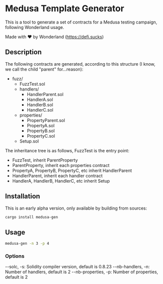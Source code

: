 # Medusa Template Generator

This is a tool to generate a set of contracts for a Medusa testing campaign, following Wonderland usage.

Made with ♥ by Wonderland (https://defi.sucks)

## Description 

The following contracts are generated, according to this structure (I know, we call the child "parent" for...reason):
- fuzz/
  - FuzzTest.sol
  - handlers/
    - HandlerParent.sol
    - HandlerA.sol
    - HandlerB.sol
    - HandlerC.sol
  - properties/
    - PropertyParent.sol
    - PropertyA.sol
    - PropertyB.sol
    - PropertyC.sol
  - Setup.sol

The inheritance tree is as follows, FuzzTest is the entry point:
- FuzzTest, inherit ParentProperty
- ParentProperty, inherit each properties contract
- PropertyA, PropertyB, PropertyC, etc inherit HandlerParent
- HandlerParent, inherit each handler contract
- HandlerA, HandlerB, HandlerC, etc inherit Setup

## Installation

This is an early alpha version, only available by building from sources:
```bash
cargo install medusa-gen
```

## Usage

```bash
medusa-gen -n 3 -p 4
```

### Options
--solc, -s: Solidity compiler version, default is 0.8.23
--nb-handlers, -n: Number of handlers, default is 2
--nb-properties, -p: Number of properties, default is 2
